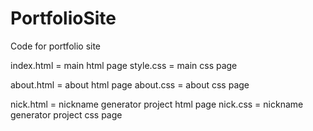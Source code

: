PortfolioSite
=============

Code for portfolio site

index.html = main html page
style.css = main css page

about.html = about html page
about.css = about css page

nick.html = nickname generator project html page
nick.css = nickname generator project css page
